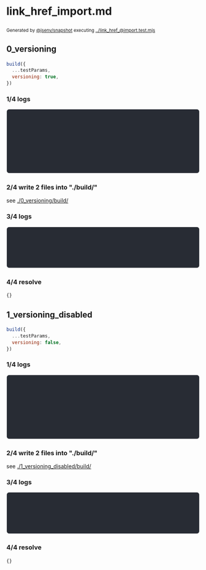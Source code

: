 # link_href_import.md

<sub>
  Generated by <a href="https://github.com/jsenv/core/tree/main/packages/independent/snapshot">@jsenv/snapshot</a> executing <a href="../link_href_@import.test.mjs">../link_href_@import.test.mjs</a>
</sub>

## 0_versioning

```js
build({
  ...testParams,
  versioning: true,
})
```

### 1/4 logs

![img](0_versioning/0_versioning_log_group.svg)

### 2/4 write 2 files into "./build/"

see [./0_versioning/build/](./0_versioning/build/)

### 3/4 logs

![img](0_versioning/0_versioning_log_group_1.svg)

### 4/4 resolve

```js
{}
```

## 1_versioning_disabled

```js
build({
  ...testParams,
  versioning: false,
})
```

### 1/4 logs

![img](1_versioning_disabled/1_versioning_disabled_log_group.svg)

### 2/4 write 2 files into "./build/"

see [./1_versioning_disabled/build/](./1_versioning_disabled/build/)

### 3/4 logs

![img](1_versioning_disabled/1_versioning_disabled_log_group_1.svg)

### 4/4 resolve

```js
{}
```